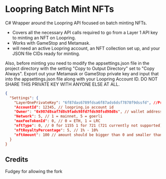 # Loopring Batch Mint NFTs
C# Wrapper around the Loopring API focused on batch minting NFTs. 
- Covers all the necessary API calls required to go from a Layer 1 API key to minting an NFT on Loopring.
- Works with GameStop and Metamask.
- will need an active Loopring account, an NFT collection set up, and your JSON file CIDs ready for minting.

Also, before minting you need to modify the appsettings.json file in the project directory with the setting "Copy to Output Directory" set to "Copy Always". Export out your Metamask or GameStop private key and input that into the appsettings.json file along with your Loopring Account ID. DO NOT SHARE THIS PRIVATE KEY WITH ANYONE ELSE AT ALL.
```json
{
  "Settings": {
    "LayerOnePrivateKey": "6f87das6789fdsa6f87ads6dsf7878f9dssfd", //Private key from GameStop or MetaMask. DO NOT SHARE THIS PRIVATE KEY WITH ANYONE ELSE AT ALL."
    "AccountId": 12345, // loopring.io account id
    "Owner": "0x987d8saf7d8s9fads98fd7fds98fsd98d8s", // wallet address
    "Network": 5, // 1 = mainnet, 5 = goerli
    "maxFeeTokenId": 0, // 0 = ETH, 1 = LRC
    "nftType": 0, // 0 for 1155 1 for 721 (721 currently not supported)
    "nftRoyaltyPercentage": 5, // 1% - 10%
    "nftAmount": 100 // amount should be bigger than 0 and smaller than 100001
  }
}

```

## Credits
Fudgey for allowing the fork
